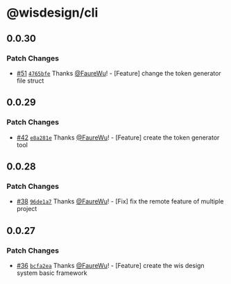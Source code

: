 # @wisdesign/cli

## 0.0.30

### Patch Changes

- [#51](https://github.com/wisdesignsystem/wis-cli/pull/51) [`4765bfe`](https://github.com/wisdesignsystem/wis-cli/commit/4765bfefe9a63aa62435edab78e3bc7f58959bf0) Thanks [@FaureWu](https://github.com/FaureWu)! - [Feature] change the token generator file struct

## 0.0.29

### Patch Changes

- [#42](https://github.com/wisdesignsystem/wis-cli/pull/42) [`e8a281e`](https://github.com/wisdesignsystem/wis-cli/commit/e8a281e58412925039bb154f812f82a6208cfb90) Thanks [@FaureWu](https://github.com/FaureWu)! - [Feature] create the token generator tool

## 0.0.28

### Patch Changes

- [#38](https://github.com/wisdesignsystem/wis-cli/pull/38) [`96de1a7`](https://github.com/wisdesignsystem/wis-cli/commit/96de1a74bb0d4b6ba2d7cf12caae80d568d2cf78) Thanks [@FaureWu](https://github.com/FaureWu)! - [Fix] fix the remote feature of multiple project

## 0.0.27

### Patch Changes

- [#36](https://github.com/wisdesignsystem/wis-cli/pull/36) [`bcfa2ea`](https://github.com/wisdesignsystem/wis-cli/commit/bcfa2eaa7e79618c664f11379df4819c0afcc1cc) Thanks [@FaureWu](https://github.com/FaureWu)! - [Feature] create the wis design system basic framework
